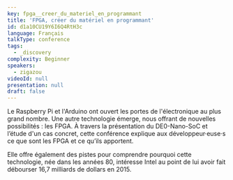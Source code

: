 ```yaml
---
key: fpga__creer_du_materiel_en_programmant
title: 'FPGA, créer du matériel en programmant'
id: d1a10CU19Y6I6Q4RtH3c
language: Français
talkType: conference
tags:
  - _discovery
complexity: Beginner
speakers:
  - zigazou
videoId: null
presentation: null
draft: false
---
```

Le Raspberry Pi et l'Arduino ont ouvert les portes de l'électronique au plus grand nombre. Une autre technologie émerge, nous offrant de nouvelles possibilités : les FPGA. À travers la présentation du DE0-Nano-SoC et l’étude d'un cas concret, cette conférence explique aux développeur·euse·s ce que sont les FPGA et ce qu’ils apportent.

Elle offre également des pistes pour comprendre pourquoi cette technologie, née dans les années 80, intéresse Intel au point de lui avoir fait débourser 16,7 milliards de dollars en 2015.